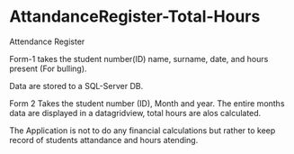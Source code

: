 # AttandanceRegister-Total-Hours
Attendance Register

Form-1 takes the student number(ID) name, surname, date, and hours present (For bulling).

Data are stored to a SQL-Server DB.

Form 2 
Takes the student number (ID), Month and year.
The entire months data are displayed in a datagridview,  total hours are alos calculated.

The Application is not to do any financial calculations but rather to keep record of students attandance and hours atending.
